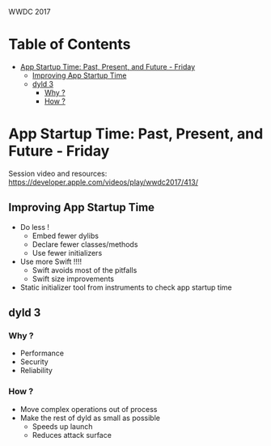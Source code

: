 WWDC 2017

Table of Contents
=================

  * [App Startup Time: Past, Present, and Future \- Friday](#app-startup-time-past-present-and-future---friday)
    * [Improving App Startup Time](#improving-app-startup-time)
    * [dyld 3](#dyld-3)
      * [Why ?](#why-)
      * [How ?](#how-)

# App Startup Time: Past, Present, and Future - Friday
Session video and resources: https://developer.apple.com/videos/play/wwdc2017/413/

## Improving App Startup Time
  - Do less !
    - Embed fewer dylibs
    - Declare fewer classes/methods
    - Use fewer initializers
  - Use more Swift !!!!
    - Swift avoids most of the pitfalls
    - Swift size improvements
  - Static initializer tool from instruments to check app startup time

## dyld 3
### Why ?
  - Performance
  - Security
  - Reliability
### How ?
  - Move complex operations out of process
  - Make the rest of dyld as small as possible
    - Speeds up launch
    - Reduces attack surface
